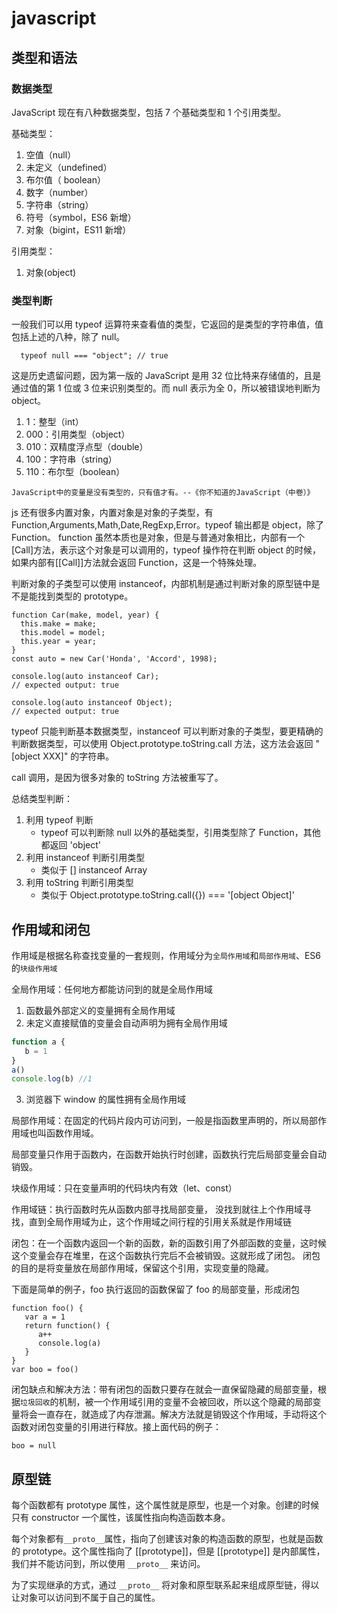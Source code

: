 # javascript

## 类型和语法

### 数据类型

JavaScript 现在有八种数据类型，包括 7 个基础类型和 1 个引用类型。

基础类型：

1. 空值（null）
2. 未定义（undefined）
3. 布尔值（ boolean）
4. 数字（number）
5. 字符串（string）
6. 符号（symbol，ES6 新增）
7. 对象（bigint，ES11 新增）

引用类型：

1. 对象(object)

### 类型判断

一般我们可以用 typeof 运算符来查看值的类型，它返回的是类型的字符串值，值包括上述的八种，除了 null。

```
  typeof null === "object"; // true
```

这是历史遗留问题，因为第一版的 JavaScript 是用 32 位比特来存储值的，且是通过值的第 1 位或 3 位来识别类型的。而 null 表示为全 0，所以被错误地判断为 object。

1. 1：整型（int）
2. 000：引用类型（object）
3. 010：双精度浮点型（double）
4. 100：字符串（string）
5. 110：布尔型（boolean）

`JavaScript中的变量是没有类型的，只有值才有。--《你不知道的JavaScript（中卷）》`

js 还有很多内置对象，内置对象是对象的子类型，有 Function,Arguments,Math,Date,RegExp,Error。typeof 输出都是 object，除了 Function。
function 虽然本质也是对象，但是与普通对象相比，内部有一个[Call]方法，表示这个对象是可以调用的，typeof 操作符在判断 object 的时候，如果内部有[[Call]]方法就会返回 Function，这是一个特殊处理。

判断对象的子类型可以使用 instanceof，内部机制是通过判断对象的原型链中是不是能找到类型的 prototype。

```
function Car(make, model, year) {
  this.make = make;
  this.model = model;
  this.year = year;
}
const auto = new Car('Honda', 'Accord', 1998);

console.log(auto instanceof Car);
// expected output: true

console.log(auto instanceof Object);
// expected output: true
```

typeof 只能判断基本数据类型，instanceof 可以判断对象的子类型，要更精确的判断数据类型，可以使用 Object.prototype.toString.call 方法，这方法会返回 "[object XXX]" 的字符串。

call 调用，是因为很多对象的 toString 方法被重写了。

总结类型判断：

1. 利用 typeof 判断
   - typeof 可以判断除 null 以外的基础类型，引用类型除了 Function，其他都返回 'object'
2. 利用 instanceof 判断引用类型
   - 类似于 [] instanceof Array
3. 利用 toString 判断引用类型
   - 类似于 Object.prototype.toString.call({}) === '[object Object]'

## 作用域和闭包

作用域是根据名称查找变量的一套规则，作用域分为`全局作用域`和`局部作用域`、ES6 的`块级作用域`

全局作用域：任何地方都能访问到的就是全局作用域

1. 函数最外部定义的变量拥有全局作用域
2. 未定义直接赋值的变量会自动声明为拥有全局作用域

```javascript
function a {
   b = 1
}
a()
console.log(b) //1
```

3. 浏览器下 window 的属性拥有全局作用域

局部作用域：在固定的代码片段内可访问到，一般是指函数里声明的，所以局部作用域也叫函数作用域。

局部变量只作用于函数内，在函数开始执行时创建，函数执行完后局部变量会自动销毁。

块级作用域：只在变量声明的代码块内有效（let、const）

作用域链：执行函数时先从函数内部寻找局部变量， 没找到就往上个作用域寻找，直到全局作用域为止，这个作用域之间行程的引用关系就是作用域链

闭包：在一个函数内返回一个新的函数，新的函数引用了外部函数的变量，这时候这个变量会存在堆里，在这个函数执行完后不会被销毁。这就形成了闭包。
闭包的目的是将变量放在局部作用域，保留这个引用，实现变量的隐藏。

下面是简单的例子，foo 执行返回的函数保留了 foo 的局部变量，形成闭包

```
function foo() {
   var a = 1
   return function() {
      a++
      console.log(a)
   }
}
var boo = foo()
```

闭包缺点和解决方法：带有闭包的函数只要存在就会一直保留隐藏的局部变量，根据`垃圾回收`的机制，被一个作用域引用的变量不会被回收，所以这个隐藏的局部变量将会一直存在，就造成了内存泄漏。解决方法就是销毁这个作用域，手动将这个函数对闭包变量的引用进行释放。接上面代码的例子：

```
boo = null
```

## 原型链

每个函数都有 prototype 属性，这个属性就是原型，也是一个对象。创建的时候只有 constructor 一个属性，该属性指向构造函数本身。

每个对象都有`__proto__`属性，指向了创建该对象的构造函数的原型，也就是函数的 prototype。这个属性指向了 [[prototype]]，但是 [[prototype]] 是内部属性，我们并不能访问到，所以使用 `__proto__` 来访问。

为了实现继承的方式，通过 `__proto__` 将对象和原型联系起来组成原型链，得以让对象可以访问到不属于自己的属性。

<!-- ![图片](./images/prototype.png) -->
